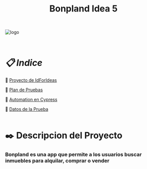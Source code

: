 
 <h1 align="center">Bonpland Idea 5</h1>

 <br />

 ![logo](https://user-images.githubusercontent.com/86979361/198842663-82f943bc-53a8-4e45-a4b5-2de48b80af1b.jpg)

<br />


<h1 align="left"><em>📋 Indice </em></h1>

📌 [Proyecto de IdForIdeas](https://drive.google.com/file/d/1X7tHO7CpUHDNBqgOVyzlZqUOdyPzViTh/view)
<br /> 

📌 [Plan de Pruebas ](#Introduccion)
<br />

📌 [Automation en Cypress](./cypress/e2e/Testing_Bonpland_idea5/)
<br />

📌 [Datos de la Prueba](#datos)
<br />
<br />

<h1 align="left">✒️ Descripcion del Proyecto</h1>
<h3 align="left">Bonpland es una app que permite a los usuarios buscar inmuebles para alquilar, comprar o vender </h3>


